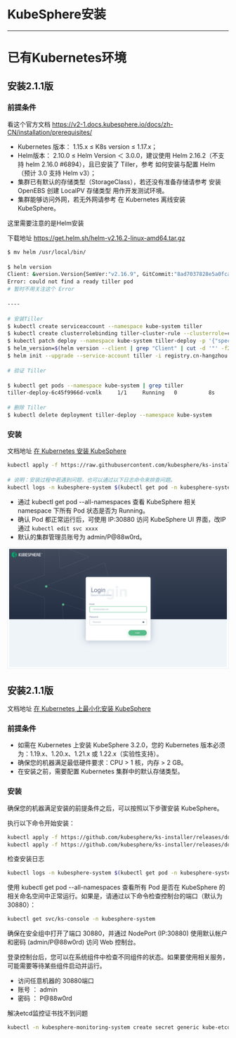 #	KubeSphere安装

----

#   已有Kubernetes环境

##  安装2.1.1版

### 前提条件

看这个官方文档 https://v2-1.docs.kubesphere.io/docs/zh-CN/installation/prerequisites/

+   Kubernetes 版本： 1.15.x ≤ K8s version ≤ 1.17.x；
+   Helm版本： 2.10.0 ≤ Helm Version ＜ 3.0.0，建议使用 Helm 2.16.2（不支持 helm 2.16.0 #6894），且已安装了 Tiller，参考 如何安装与配置 Helm （预计 3.0 支持 Helm v3）；
+   集群已有默认的存储类型（StorageClass），若还没有准备存储请参考 安装 OpenEBS 创建 LocalPV 存储类型 用作开发测试环境。
+   集群能够访问外网，若无外网请参考 在 Kubernetes 离线安装 KubeSphere。

这里需要注意的是Helm安装

下载地址 https://get.helm.sh/helm-v2.16.2-linux-amd64.tar.gz

```bash
$ mv helm /usr/local/bin/

$ helm version
Client: &version.Version{SemVer:"v2.16.9", GitCommit:"8ad7037828e5a0fca1009dabe290130da6368e39", GitTreeState:"clean"}
Error: could not find a ready tiller pod
# 暂时不用关注这个 Error

----

# 安装Tiller
$ kubectl create serviceaccount --namespace kube-system tiller
$ kubectl create clusterrolebinding tiller-cluster-rule --clusterrole=cluster-admin --serviceaccount=kube-system:tiller
$ kubectl patch deploy --namespace kube-system tiller-deploy -p '{"spec":{"template":{"spec":{"serviceAccount":"tiller"}}}}'
$ helm_version=$(helm version --client | grep "Client" | cut -d '"' -f2)
$ helm init --upgrade --service-account tiller -i registry.cn-hangzhou.aliyuncs.com/google_containers/tiller:${helm_version} --stable-repo-url https://kubernetes.oss-cn-hangzhou.aliyuncs.com/charts

# 验证 Tiller

$ kubectl get pods --namespace kube-system | grep tiller
tiller-deploy-6c45f9966d-vcmlk     1/1     Running   0          8s

# 删除 Tiller
$ kubectl delete deployment tiller-deploy --namespace kube-system
```

### 安装

文档地址 [在 Kubernetes 安装 KubeSphere](https://v2-1.docs.kubesphere.io/docs/zh-CN/installation/install-on-k8s/)

```bash
kubectl apply -f https://raw.githubusercontent.com/kubesphere/ks-installer/v2.1.1/kubesphere-minimal.yaml

# 说明：安装过程中若遇到问题，也可以通过以下日志命令来排查问题。
kubectl logs -n kubesphere-system $(kubectl get pod -n kubesphere-system -l app=ks-install -o jsonpath='{.items[0].metadata.name}') -f
```

+   通过 kubectl get pod --all-namespaces 查看 KubeSphere 相关 namespace 下所有 Pod 状态是否为 Running。
+   确认 Pod 都正常运行后，可使用 IP:30880 访问 KubeSphere UI 界面，改IP通过 `kubectl edit svc xxxx`
+   默认的集群管理员账号为 admin/P@88w0rd。

![](../images/2021/12/20211216160513.png)


##  安装2.1.1版

文档地址 [在 Kubernetes 上最小化安装 KubeSphere](https://kubesphere.com.cn/docs/quick-start/minimal-kubesphere-on-k8s/)

### 前提条件

+   如需在 Kubernetes 上安装 KubeSphere 3.2.0，您的 Kubernetes 版本必须为：1.19.x、1.20.x、1.21.x 或 1.22.x（实验性支持）。
+   确保您的机器满足最低硬件要求：CPU > 1 核，内存 > 2 GB。
+   在安装之前，需要配置 Kubernetes 集群中的默认存储类型。

### 安装

确保您的机器满足安装的前提条件之后，可以按照以下步骤安装 KubeSphere。

执行以下命令开始安装：

```bash
kubectl apply -f https://github.com/kubesphere/ks-installer/releases/download/v3.2.0/kubesphere-installer.yaml
kubectl apply -f https://github.com/kubesphere/ks-installer/releases/download/v3.2.0/cluster-configuration.yaml
```

检查安装日志

```bash
kubectl logs -n kubesphere-system $(kubectl get pod -n kubesphere-system -l app=ks-install -o jsonpath='{.items[0].metadata.name}') -f
```

使用 kubectl get pod --all-namespaces 查看所有 Pod 是否在 KubeSphere 的相关命名空间中正常运行。如果是，请通过以下命令检查控制台的端口（默认为 30880）：

```bash
kubectl get svc/ks-console -n kubesphere-system
```

确保在安全组中打开了端口 30880，并通过 NodePort (IP:30880) 使用默认帐户和密码 (admin/P@88w0rd) 访问 Web 控制台。

登录控制台后，您可以在系统组件中检查不同组件的状态。如果要使用相关服务，可能需要等待某些组件启动并运行。

+   访问任意机器的 30880端口
+   账号 ： admin
+   密码 ： P@88w0rd

解决etcd监控证书找不到问题


```bash
kubectl -n kubesphere-monitoring-system create secret generic kube-etcd-client-certs  --from-file=etcd-client-ca.crt=/etc/kubernetes/pki/etcd/ca.crt  --from-file=etcd-client.crt=/etc/kubernetes/pki/apiserver-etcd-client.crt  --from-file=etcd-client.key=/etc/kubernetes/pki/apiserver-etcd-client.key
```
